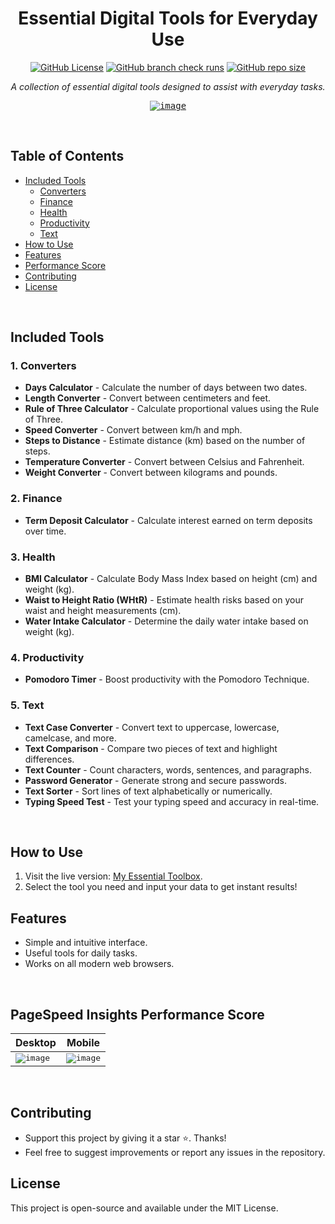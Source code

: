 <div align="center">
  
# Essential Digital Tools for Everyday Use
[![GitHub License](https://img.shields.io/github/license/EduardaSRBastos/my-essential-toolbox?style=plastic&color=darkred)](https://github.com/EduardaSRBastos/my-essential-toolbox?tab=MIT-1-ov-file)
[![GitHub branch check runs](https://img.shields.io/github/check-runs/EduardaSRBastos/my-essential-toolbox/main?style=plastic)](https://github.com/EduardaSRBastos/my-essential-toolbox/actions)
[![GitHub repo size](https://img.shields.io/github/repo-size/EduardaSRBastos/my-essential-toolbox?style=plastic)](https://github.com/EduardaSRBastos/my-essential-toolbox)

<p><i>A collection of essential digital tools designed to assist with everyday tasks.</i></p>

<kbd>[![image](https://github.com/user-attachments/assets/995811cf-f845-48ad-82a6-3fd6ef3adb32)](https://eduardasrbastos.github.io/my-essential-toolbox)</kbd>

 </div>

<br>

## Table of Contents
- [Included Tools](#included-tools)
  - [Converters](#1-converters)
  - [Finance](#2-finance)
  - [Health](#3-health)
  - [Productivity](#4-productivity)
  - [Text](#5-text)
- [How to Use](#how-to-use)
- [Features](#features)
- [Performance Score](#pagespeed-insights-performance-score)
- [Contributing](#contributing)
- [License](#license)

<br>

## Included Tools
### 1. Converters
- **Days Calculator** - Calculate the number of days between two dates.
- **Length Converter** - Convert between centimeters and feet.
- **Rule of Three Calculator** - Calculate proportional values using the Rule of Three.
- **Speed Converter** - Convert between km/h and mph.
- **Steps to Distance** - Estimate distance (km) based on the number of steps.
- **Temperature Converter** - Convert between Celsius and Fahrenheit.
- **Weight Converter** - Convert between kilograms and pounds.

### 2. Finance
- **Term Deposit Calculator** - Calculate interest earned on term deposits over time.

### 3. Health
- **BMI Calculator** - Calculate Body Mass Index based on height (cm) and weight (kg).
- **Waist to Height Ratio (WHtR)** - Estimate health risks based on your waist and height measurements (cm).
- **Water Intake Calculator** - Determine the daily water intake based on weight (kg).

### 4. Productivity
- **Pomodoro Timer** - Boost productivity with the Pomodoro Technique.

### 5. Text
- **Text Case Converter** - Convert text to uppercase, lowercase, camelcase, and more.
- **Text Comparison** - Compare two pieces of text and highlight differences.
- **Text Counter** - Count characters, words, sentences, and paragraphs.
- **Password Generator** - Generate strong and secure passwords.
- **Text Sorter** - Sort lines of text alphabetically or numerically.
- **Typing Speed Test** - Test your typing speed and accuracy in real-time.

<br>

## How to Use
1. Visit the live version: [My Essential Toolbox](https://eduardasrbastos.github.io/my-essential-toolbox/).
2. Select the tool you need and input your data to get instant results!  

## Features
- Simple and intuitive interface.
- Useful tools for daily tasks.  
- Works on all modern web browsers.

<br>

## PageSpeed Insights Performance Score
<div align="center">
  
| Desktop | Mobile |
|-------|-------|
| <kbd>![image](https://github.com/user-attachments/assets/62469385-df9c-483a-9d63-bf9bf6c8b475)</kbd> | <kbd> ![image](https://github.com/user-attachments/assets/746e5aeb-761c-4edf-a98e-e56d0962046f)</kbd> |

</div>

<br>

## Contributing
- Support this project by giving it a star ⭐. Thanks!
- Feel free to suggest improvements or report any issues in the repository.

## License
This project is open-source and available under the MIT License.
